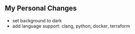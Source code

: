 ## My Personal Changes

- set background to dark
- add language support: clang, python, docker, terraform
